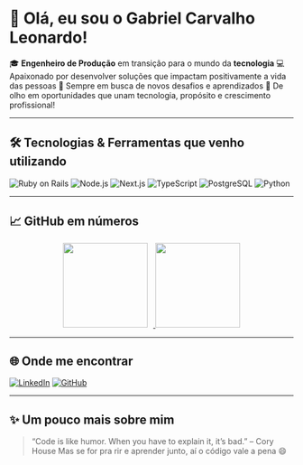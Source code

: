# 👋 Olá, eu sou o Gabriel Carvalho Leonardo!

🎓 **Engenheiro de Produção** em transição para o mundo da **tecnologia**
💻 Apaixonado por desenvolver soluções que impactam positivamente a vida das pessoas
🚀 Sempre em busca de novos desafios e aprendizados
🎯 De olho em oportunidades que unam tecnologia, propósito e crescimento profissional!

---

## 🛠️ Tecnologias & Ferramentas que venho utilizando

![Ruby on Rails](https://img.shields.io/badge/-Ruby%20on%20Rails-CC0000?style=flat&logo=ruby-on-rails&logoColor=white)
![Node.js](https://img.shields.io/badge/-Node.js-339933?style=flat&logo=node.js&logoColor=white)
![Next.js](https://img.shields.io/badge/-Next.js-000000?style=flat&logo=next.js&logoColor=white)
![TypeScript](https://img.shields.io/badge/-TypeScript-3178C6?style=flat&logo=typescript&logoColor=white)
![PostgreSQL](https://img.shields.io/badge/-PostgreSQL-336791?style=flat&logo=postgresql&logoColor=white)
![Python](https://img.shields.io/badge/-Python-3776AB?style=flat&logo=python&logoColor=white)

---

## 📈 GitHub em números

<div align="center">
  <a href="https://github.com/gabrielcleonardo">
    <img height="150em" style="margin-right: 10px;" src="https://github-readme-stats.vercel.app/api?username=gabrielcleonardo&show_icons=true&theme=tokyonight&include_all_commits=true&count_private=true"/>
    <img height="150em" src="https://github-readme-stats.vercel.app/api/top-langs/?username=gabrielcleonardo&layout=compact&langs_count=7&theme=tokyonight"/>
  </a>
</div>


---

## 🌐 Onde me encontrar

[![LinkedIn](https://img.shields.io/badge/-Gabriel%20Leonardo-0A66C2?style=flat&logo=linkedin&logoColor=white)](https://www.linkedin.com/in/gabrielcleonardo)
[![GitHub](https://img.shields.io/badge/-@gabrielcleonardo-181717?style=flat&logo=github&logoColor=white)](https://github.com/gabrielcleonardo)

---

## ✨ Um pouco mais sobre mim

> “Code is like humor. When you have to explain it, it’s bad.” – Cory House
> Mas se for pra rir e aprender junto, aí o código vale a pena 😄
